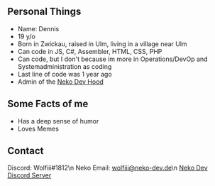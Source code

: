 ## Personal Things

* Name: Dennis
* 19 y/o
* Born in Zwickau, raised in Ulm, living in a village near Ulm
* Can code in JS, C#, Assembler, HTML, CSS, PHP
* Can code, but I don't because im more in Operations/DevOp and Systemadministration as coding
* Last line of code was 1 year ago
* Admin of the [Neko Dev Hood](https://github.com/Neko-Developments)

## Some Facts of me

* Has a deep sense of humor
* Loves Memes

## Contact
Discord: Wolfiii#1812\n
Neko Email: wolfiii@neko-dev.de\n
[Neko Dev Discord Server](https://discord.gg/QBrqEUG)
